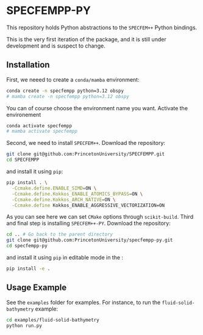 # SPECFEMPP-PY

This repository holds Python abstractions to the `SPECFEM++` Python bindings.

This is the very first iteration of the package, and it is still under development and is suspect to change.

## Installation

First, we neeed to create a `conda/mamba` environment:

```bash
conda create -n specfempp python=3.12 obspy
# mamba create -n specfempp python=3.12 obspy
```

You can of course choose the environment name you want. Activate the environement

```bash
conda activate specfempp
# mamba activate specfempp
```

Second, we need to install `SPECFEM++`. Download the repository:

```bash
git clone git@github.com:PrincetonUniversity/SPECFEMPP.git
cd SPECFEMPP
```

and install it using `pip`:

```bash
pip install . \
  -Ccmake.define.ENABLE_SIMD=ON \
  -Ccmake.define.Kokkos_ENABLE_ATOMICS_BYPASS=ON \
  -Ccmake.define.Kokkos_ARCH_NATIVE=ON \
  -Ccmake.define Kokkos_ENABLE_AGGRESSIVE_VECTORIZATION=ON 
```

As you can see here we can set `CMake` options through `scikit-build`. Third and final step is installing `SPECFEM++-PY`. Download the repository:

```bash
cd .. # Go back to the parent directory
git clone git@github.com:PrincetonUniversity/specfempp-py.git
cd specfempp-py
```

and install it using `pip` in editable mode in the :

```bash
pip install -e .
```


## Usage Example

See the `examples` folder for examples. For instance, to run the `fluid-solid-bathymetry` example:

```bash
cd examples/fluid-solid-bathymetry
python run.py
```


